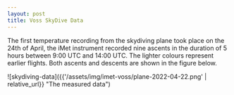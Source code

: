 ```yaml
---
layout: post
title: Voss SkyDive Data
---
```


The first temperature recording from the skydiving plane took place on the 24th of April, the iMet instrument recorded nine ascents in the duration of 5 hours between 9:00 UTC and 14:00 UTC. The lighter colours represent earlier flights. Both ascents and descents are shown in the figure below.


![skydiving-data]({{'/assets/img/imet-voss/plane-2022-04-22.png' | relative_url}} "The measured data")



